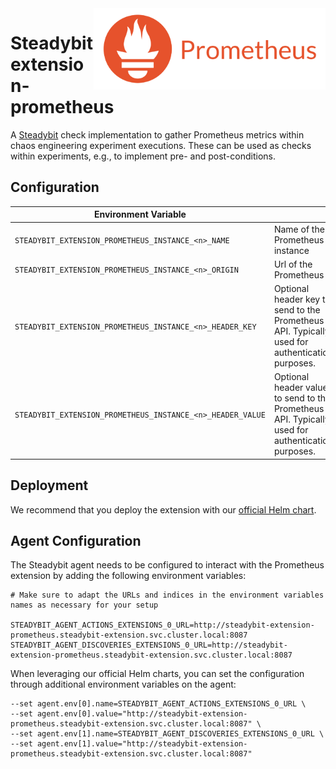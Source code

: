 <img src="./logo.png" height="130" align="right" alt="Prometheus logo depicting a fire next to the text 'Prometheus'">

# Steadybit extension-prometheus

A [Steadybit](https://www.steadybit.com/) check implementation to gather Prometheus metrics within chaos engineering experiment executions. These can be used as checks within experiments, e.g., to implement pre- and post-conditions.

## Configuration

| Environment Variable                                       |                                                                                                  |
|------------------------------------------------------------|--------------------------------------------------------------------------------------------------|
| `STEADYBIT_EXTENSION_PROMETHEUS_INSTANCE_<n>_NAME`         | Name of the Prometheus instance                                                                  |
| `STEADYBIT_EXTENSION_PROMETHEUS_INSTANCE_<n>_ORIGIN`       | Url of the Prometheus                                                                            |
| `STEADYBIT_EXTENSION_PROMETHEUS_INSTANCE_<n>_HEADER_KEY`   | Optional header key to send to the Prometheus API. Typically used for authentication purposes.   |
| `STEADYBIT_EXTENSION_PROMETHEUS_INSTANCE_<n>_HEADER_VALUE` | Optional header value to send to the Prometheus API. Typically used for authentication purposes. |


## Deployment

We recommend that you deploy the extension with our [official Helm chart](https://github.com/steadybit/helm-charts/tree/main/charts/steadybit-extension-prometheus).

## Agent Configuration

The Steadybit agent needs to be configured to interact with the Prometheus extension by adding the following environment variables:

```shell
# Make sure to adapt the URLs and indices in the environment variables names as necessary for your setup

STEADYBIT_AGENT_ACTIONS_EXTENSIONS_0_URL=http://steadybit-extension-prometheus.steadybit-extension.svc.cluster.local:8087
STEADYBIT_AGENT_DISCOVERIES_EXTENSIONS_0_URL=http://steadybit-extension-prometheus.steadybit-extension.svc.cluster.local:8087
```

When leveraging our official Helm charts, you can set the configuration through additional environment variables on the agent:

```
--set agent.env[0].name=STEADYBIT_AGENT_ACTIONS_EXTENSIONS_0_URL \
--set agent.env[0].value="http://steadybit-extension-prometheus.steadybit-extension.svc.cluster.local:8087" \
--set agent.env[1].name=STEADYBIT_AGENT_DISCOVERIES_EXTENSIONS_0_URL \
--set agent.env[1].value="http://steadybit-extension-prometheus.steadybit-extension.svc.cluster.local:8087"
```
